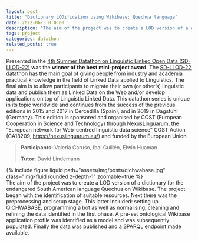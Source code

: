 ```yaml
---
layout: post
title: "Dictionary LODification using Wikibase: Quechua language"
date: 2022-06-3 0:0:00
description: "The aim of the project was to create a LOD version of a dictionary for the endangered South American language Quechua on Wikibase. The project began with the identification of suitable resources. Next there was the preprocessing and setup stage. This latter included: setting up QICHWABASE, programming a bot as well as normalising, cleaning and refining the data identified in the first phase. A pre-set ontological Wikibase application profile was identified as a model and was subsequently populated. Finally the data was published and a SPARQL endpoint made available."
tags: project
categories: datathon
related_posts: true
---
```


Presented in the [4th Summer Datathon on Linguistic Linked Open Data (SD-LLOD-22)](https://datathon2022.linkeddata.es/) was the **winner of the best mini-project award**. The [SD-LLOD-22](https://datathon2022.linkeddata.es/) datathon has the main goal of giving people from industry and academia practical knowledge in the field of Linked Data applied to Linguistics. The final aim is to allow participants to migrate their own (or other’s) linguistic data and publish them as Linked Data on the Web and/or develop applications on top of Linguistic Linked Data. This datathon series is unique in its topic worldwide and continues from the success of the previous editions in 2015 and 2017 in Cercedilla (Spain), and in 2019 in Dagstuhl (Germany). This edition is sponsored and organised by COST (European Cooperation in Science and Technology) through NexusLinguarum, the “European network for Web-centred linguistic data science” COST Action (CA18209, https://nexuslinguarum.eu/) and funded by the European Union.


> **Participants:** Valeria Caruso, Ibai Guillén, Elwin Huaman
>
> **Tutor:** David Lindemann

<div class="row mt-3">
    <div class="col-sm mt-3 mt-md-0">
        {% include figure.liquid path="assets/img/posts/qichwabase.jpg" class="img-fluid rounded z-depth-1" zoomable=true %}
    </div>
    <div class="col-sm mt-3 mt-md-0">
        The aim of the project was to create a LOD version of a dictionary for the endangered South American language Quechua on Wikibase. The project began with the identification of suitable resources. Next there was the preprocessing and setup stage. This latter included: setting up QICHWABASE, programming a bot as well as normalising, cleaning and refining the data identified in the first phase. A pre-set ontological Wikibase application profile was identified as a model and was subsequently populated. Finally the data was published and a SPARQL endpoint made available.
    </div>
</div>
